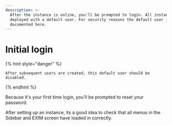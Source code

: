 ```yaml
---
description: >-
  After the instance is online, you'll be prompted to login. All instances are
  deployed with a default user. For security reasons the default user is not
  documented here.
---
```


# Initial login



{% hint style="danger" %}
```
After subsequent users are created, this default user should be disabled.
```
{% endhint %}

Because it's your first time login, you'll be prompted to reset your password.

After setting up an instance, its a good idea to check that all menus in the Sidebar and EXIM screen have loaded in correctly.

